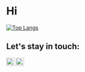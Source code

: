 # Hi
[![Top Langs](https://github-readme-stats.vercel.app/api/top-langs/?username=orzeleagle122)](https://github.com/orzeleagle122/github-readme-stats)
## Let's stay in touch:
[<img align="left" alt="helloroman | LinkedIn" width="22px" src="https://cdn.jsdelivr.net/npm/simple-icons@v3/icons/linkedin.svg" />][linkedin]
[<img align="left" alt="siemaroman | Instagram" width="22px" src="https://cdn.jsdelivr.net/npm/simple-icons@v3/icons/twitter.svg" />][twitter]
<br />
<br />


[twitter]: https://twitter.com/orzeleagle
[linkedin]: https://www.linkedin.com/in/patryk-orlowski/
